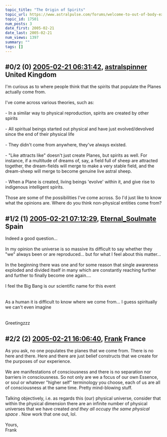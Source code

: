 ```yaml
---
topic_title: "The Origin of Spirits"
topic_url: https://www.astralpulse.com/forums/welcome-to-out-of-body-experiences!/the-origin-of-spirits
topic_id: 17501
num_posts: 3
date_first: 2005-02-21
date_last: 2005-02-21
num_views: 1397
summary: ""
tags: []
---
```


## \#0/2 (0) [2005-02-21 06:31:42](https://www.astralpulse.com/forums/index.php?msg=151149), [astralspinner](https://www.astralpulse.com/forums/profile/?u=888) United Kingdom ##
<section>
I'm curious as to where people think that the spirits that populate the Planes actually come from.
<br>
<br>
I've come across various theories, such as:
<br>
<br>
- In a similar way to physical reproduction, spirits are created by other spirits
<br>
<br>
- All spiritual beings started out physical and have just evolved/devolved since the end of their physical life
<br>
<br>
- They didn't come from anywhere, they've always existed.
<br>
<br>
- "Like attracts like" doesn't just create Planes, but spirits as well. For instance, if a multitude of dreams of, say, a field full of sheep are attracted together, the dream-fields will merge to make a very stable field, and the dream-sheep will merge to become genuine live astral sheep.
<br>
<br>
- When a Plane is created, living beings 'evolve' within it, and give rise to indigenous intelligent spirits.
<br>
<br>
Those are some of the possibilities I've come across. So I'd just like to know what the opinions are. Where do you think non-physical entities come from?
</section>

## \#1/2 (1) [2005-02-21 07:12:29](https://www.astralpulse.com/forums/index.php?msg=151154), [Eternal_Soulmate](https://www.astralpulse.com/forums/profile/?u=6917) Spain ##
<section>
Indeed a good question...
<br>
<br>
In my opinion the universe is so massive its difficult to say whether they "we" always been or are reproduced... but for what I feel about this matter...
<br>
<br>
In the beginning there was one and for some reason that single awareness exploded and divided itself in many which are constantly reaching further and further to finally become one again....
<br>
<br>
I feel the Big Bang is our scientific name for this event
<br>
<br>
<br>
As a human it is difficult to know where we come from... I guess spiritually we can't even imagine
<br>
<br>
<br>
Greetingzzz
</section>

## \#2/2 (2) [2005-02-21 16:06:40](https://www.astralpulse.com/forums/index.php?msg=151260), [Frank](https://www.astralpulse.com/forums/profile/?u=359) France ##
<section>
As you ask, no one populates the planes that we come from. There is no here and there. Here and there are just belief constructs that we create for the purposes of our experience.
<br>
<br>
We are manifestations of consciousness and there is no separation nor barriers in consciousness. So not only are we a focus of our own Essence, or soul or whatever "higher self" terminology you choose, each of us are all of consciousness at the same time. Pretty mind-blowing stuff.
<br>
<br>
Talking objectively, i.e. as regards this (our) physical universe, consider that within the physical dimension there are an infinite number of physical universes that we have created
<i>
 and they all occupy the same physical space
</i>
. Now work that one out, lol.
<br>
<br>
Yours,
<br>
Frank
</section>